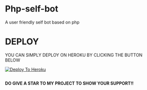 # Php-self-bot
A user friendly self bot based on php

# DEPLOY
YOU CAN SIMPLY DEPLOY ON HEROKU BY CLICKING THE BUTTON BELOW

[![Deploy To Heroku](https://www.herokucdn.com/deploy/button.svg)](https://heroku.com/deploy?template=https://github.com/CipherXOPS/Php-self-bot)


##

**DO GIVE A STAR TO MY PROJECT TO SHOW YOUR SUPPORT!!**
